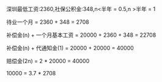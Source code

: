 深圳最低工资:2360,社保公积金:348,n<半年 = 0.5,n >半年 = 1

待业一个月 = 2360 + 348 = 2708

补偿金(n) + 一个月基本工资 = 20000 + 2360 + 348 = 22708

补偿金(n) + 代通知金(1) = 20000 + 20000 = 40000

赔偿金(2n) = 2 * 20000 = 40000

10000 = 3.7 * 2708


